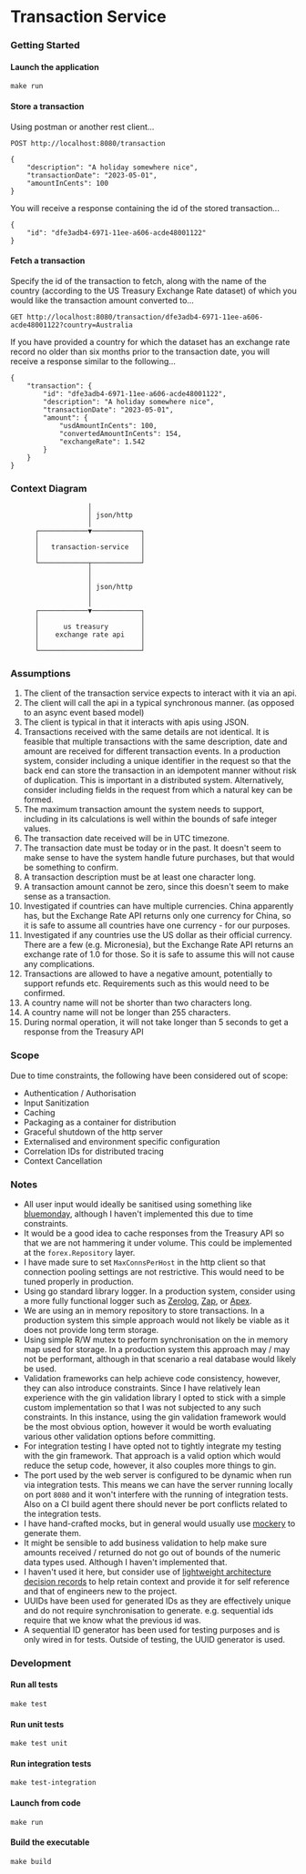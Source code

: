 # Transaction Service
### Getting Started
#### Launch the application

    make run    

#### Store a transaction
Using postman or another rest client...

    POST http://localhost:8080/transaction

    {
        "description": "A holiday somewhere nice",
        "transactionDate": "2023-05-01",
        "amountInCents": 100
    }

You will receive a response containing the id of the stored transaction...

    {
        "id": "dfe3adb4-6971-11ee-a606-acde48001122"
    }

#### Fetch a transaction
Specify the id of the transaction to fetch, along with the name of the country (according to the US Treasury Exchange
Rate dataset) of which you would like the transaction amount converted to...

    GET http://localhost:8080/transaction/dfe3adb4-6971-11ee-a606-acde48001122?country=Australia

If you have provided a country for which the dataset has an exchange rate record no older than six months prior to the
transaction date, you will receive a response similar to the following...

    {
        "transaction": {
            "id": "dfe3adb4-6971-11ee-a606-acde48001122",
            "description": "A holiday somewhere nice",
            "transactionDate": "2023-05-01",
            "amount": {
                "usdAmountInCents": 100,
                "convertedAmountInCents": 154,
                "exchangeRate": 1.542
            }
        }
    }

### Context Diagram


                       │
                       │ json/http
                       │
          ┌────────────▼────────────┐
          │                         │
          │   transaction-service   │
          │                         │
          └────────────┬────────────┘
                       │
                       │
                       │ json/http
                       │
                       │
          ┌────────────▼────────────┐
          │                         │
          │      us treasury        │
          │    exchange rate api    │
          │                         │
          └─────────────────────────┘






### Assumptions

1. The client of the transaction service expects to interact with it via an api.
2. The client will call the api in a typical synchronous manner.  (as opposed to an async event based model) 
3. The client is typical in that it interacts with apis using JSON.
4. Transactions received with the same details are not identical.  It is feasible that multiple transactions with the same description, date and amount are received for different transaction events.  In a production system, consider including a unique identifier in the request so that the back end can store the transaction in an idempotent manner without risk of duplication.  This is important in a distributed system.  Alternatively, consider including fields in the request from which a natural key can be formed.
5. The maximum transaction amount the system needs to support, including in its calculations is well within the bounds of safe integer values.
6. The transaction date received will be in UTC timezone.
7. The transaction date must be today or in the past.  It doesn't seem to make sense to have the system handle future purchases, but that would be something to confirm. 
8. A transaction description must be at least one character long.
9. A transaction amount cannot be zero, since this doesn't seem to make sense as a transaction.
10. Investigated if countries can have multiple currencies.  China apparently has, but the Exchange Rate API returns only one currency for China, so it is safe to assume all countries have one currency - for our purposes.
11. Investigated if any countries use the US dollar as their official currency.  There are a few (e.g. Micronesia), but the Exchange Rate API returns an exchange rate of 1.0 for those.  So it is safe to assume this will not cause any complications.
12. Transactions are allowed to have a negative amount, potentially to support refunds etc.  Requirements such as this would need to be confirmed.
13. A country name will not be shorter than two characters long.
14. A country name will not be longer than 255 characters.
15. During normal operation, it will not take longer than 5 seconds to get a response from the Treasury API
 
### Scope

Due to time constraints, the following have been considered out of scope:

* Authentication / Authorisation
* Input Sanitization
* Caching
* Packaging as a container for distribution
* Graceful shutdown of the http server
* Externalised and environment specific configuration
* Correlation IDs for distributed tracing
* Context Cancellation


### Notes
* All user input would ideally be sanitised using something like [bluemonday](github.com/microcosm-cc/bluemonday), although I haven't implemented this due to time constraints.
* It would be a good idea to cache responses from the Treasury API so that we are not hammering it under volume.  This could be implemented at the `forex.Repository` layer.
* I have made sure to set `MaxConnsPerHost` in the http client so that connection pooling settings are not restrictive.  This would need to be tuned properly in production.
* Using go standard library logger.  In a production system, consider using a more fully functional logger such as [Zerolog](https://github.com/rs/zerolog), [Zap](https://github.com/uber-go/zap), or [Apex](https://github.com/apex/log). 
* We are using an in memory repository to store transactions.  In a production system this simple approach would not likely be viable as it does not provide long term storage.
* Using simple R/W mutex to perform synchronisation on the in memory map used for storage.  In a production system this approach may / may not be performant, although in that scenario a real database would likely be used.
* Validation frameworks can help achieve code consistency, however, they can also introduce constraints.  Since I have relatively lean experience with the gin validation library I opted to stick with a simple custom implementation so that I was not subjected to any such constraints.   In this instance, using the gin validation framework would be the most obvious option, however it would be worth evaluating various other validation options before committing.
* For integration testing I have opted not to tightly integrate my testing with the gin framework.  That approach is a valid option which would reduce the setup code, however, it also couples more things to gin.
* The port used by the web server is configured to be dynamic when run via integration tests.  This means we can have the server running locally on port `8080` and it won't interfere with the running of integration tests.  Also on a CI build agent there should never be port conflicts related to the integration tests.
* I have hand-crafted mocks, but in general would usually use [mockery](https://github.com/vektra/mockery) to generate them.
* It might be sensible to add business validation to help make sure amounts received / returned do not go out of bounds of the numeric data types used.  Although I haven't implemented that.
* I haven't used it here, but consider use of [lightweight architecture decision records](https://github.com/peter-evans/lightweight-architecture-decision-records) to help retain context and provide it for self reference and that of engineers new to the project.
* UUIDs have been used for generated IDs as they are effectively unique and do not require synchronisation to generate. e.g. sequential ids require that we know what the previous id was.
* A sequential ID generator has been used for testing purposes and is only wired in for tests.  Outside of testing, the UUID generator is used.


### Development
#### Run all tests
    make test
#### Run unit tests
    make test unit
#### Run integration tests
    make test-integration
#### Launch from code
    make run
#### Build the executable
    make build
